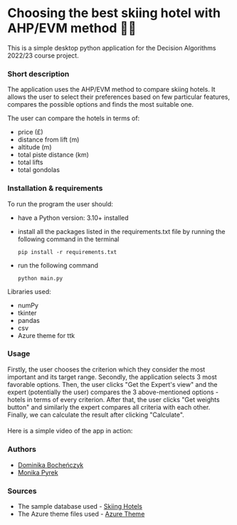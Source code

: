 # Choosing the best skiing hotel with AHP/EVM method 🏂🏼

This is a simple desktop python application for the Decision Algorithms 2022/23 course project. 

### Short description

The application uses the AHP/EVM method to compare skiing hotels. It allows the user to select their preferences based on few particular features, compares the possible options and finds the most suitable one.

The user can compare the hotels in terms of:
- price (£)
- distance from lift (m)
- altitude (m)
- total piste distance (km)
- total lifts
- total gondolas

### Installation & requirements
To run the program the user should:

- have a Python version: 3.10+ installed
- install all the packages listed in the requirements.txt file by running the following command in the terminal
    
    `pip install -r requirements.txt`
    
- run the following command
    
    `python main.py`

Libraries used:
- numPy
- tkinter
- pandas
- csv
- Azure theme for ttk

### Usage
Firstly, the user chooses the criterion which they consider the most important and its target range. Secondly, the application 
selects 3 most favorable options. Then, the user clicks "Get the Expert's view" and the expert (potentially the user) compares the 3 above-mentioned options - hotels in terms of every criterion. After that, the user clicks "Get weights button" and similarly the expert compares all criteria with each other. Finally, we can calculate the result after clicking "Calculate". 

####
Here is a simple video of the app in action:

### Authors

- [Dominika Bocheńczyk](https://github.com/domkvv)
- [Monika Pyrek](https://github.com/mpyrek)

### Sources

- The sample database used - [Skiing Hotels](https://www.kaggle.com/datasets/jacklacey/skiing-hotels)
- The Azure theme files used - [Azure Theme](https://github.com/rdbende/Azure-ttk-theme)
